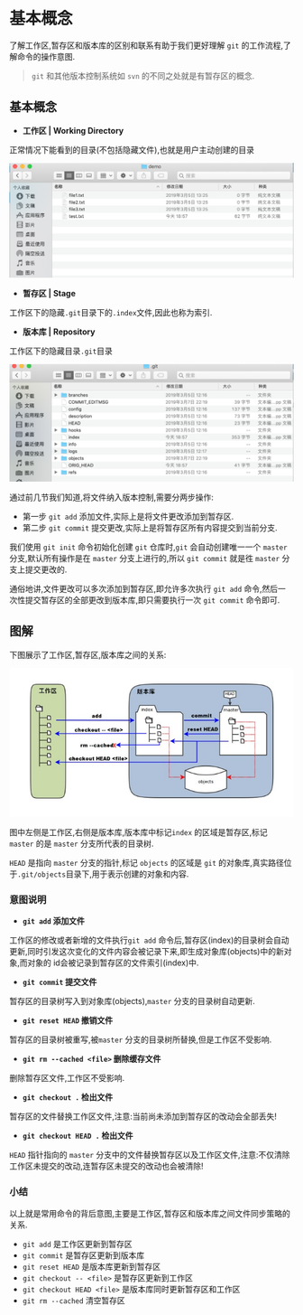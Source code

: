# 基本概念

了解工作区,暂存区和版本库的区别和联系有助于我们更好理解 `git` 的工作流程,了解命令的操作意图.

> `git` 和其他版本控制系统如 `svn` 的不同之处就是有暂存区的概念.

## 基本概念

- **工作区 | Working Directory**

正常情况下能看到的目录(不包括隐藏文件),也就是用户主动创建的目录

![working-directory](../images/working-directory.png)

- **暂存区 | Stage** 

工作区下的隐藏`.git`目录下的`.index`文件,因此也称为索引.

- **版本库 | Repository**

工作区下的隐藏目录`.git`目录

![repository](../images/repository.png)

通过前几节我们知道,将文件纳入版本控制,需要分两步操作:

- 第一步 `git add` 添加文件,实际上是将文件更改添加到暂存区.
- 第二步 `git commit` 提交更改,实际上是将暂存区所有内容提交到当前分支.

我们使用 `git init` 命令初始化创建 `git` 仓库时,`git` 会自动创建唯一一个 `master` 分支,默认所有操作是在 `master` 分支上进行的,所以 `git commit` 就是徃 `master` 分支上提交更改的.

通俗地讲,文件更改可以多次添加到暂存区,即允许多次执行 `git add` 命令,然后一次性提交暂存区的全部更改到版本库,即只需要执行一次 `git commit` 命令即可.


## 图解

下图展示了工作区,暂存区,版本库之间的关系:

![relationship](../images/relationship.jpg)

图中左侧是工作区,右侧是版本库,版本库中标记`index` 的区域是暂存区,标记 `master` 的是 `master` 分支所代表的目录树.

`HEAD` 是指向 `master` 分支的指针,标记 `objects` 的区域是 `git` 的对象库,真实路径位于`.git/objects`目录下,用于表示创建的对象和内容.

### 意图说明

- **`git add` 添加文件**

工作区的修改或者新增的文件执行`git add` 命令后,暂存区(index)的目录树会自动更新,同时引发这次变化的文件内容会被记录下来,即生成对象库(objects)中的新对象,而对象的 id会被记录到暂存区的文件索引(index)中.

- **`git commit` 提交文件**

暂存区的目录树写入到对象库(objects),`master` 分支的目录树自动更新.

- **`git reset HEAD` 撤销文件**

暂存区的目录树被重写,被`master` 分支的目录树所替换,但是工作区不受影响.

- **`git rm --cached <file>` 删除缓存文件**

删除暂存区文件,工作区不受影响.

- **`git checkout .` 检出文件**

暂存区的文件替换工作区文件,注意:当前尚未添加到暂存区的改动会全部丢失!

- **`git checkout HEAD .` 检出文件**

`HEAD` 指针指向的 `master` 分支中的文件替换暂存区以及工作区文件,注意:不仅清除工作区未提交的改动,连暂存区未提交的改动也会被清除!

### 小结

以上就是常用命令的背后意图,主要是工作区,暂存区和版本库之间文件同步策略的关系.

- `git add` 是工作区更新到暂存区
- `git commit` 是暂存区更新到版本库
- `git reset HEAD` 是版本库更新到暂存区
- `git checkout -- <file>` 是暂存区更新到工作区
- `git checkout HEAD <file>` 是版本库同时更新暂存区和工作区
- `git rm --cached` 清空暂存区

